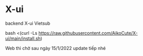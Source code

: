 # X-ui
backend X-ui Vietsub

bash <(curl -Ls https://raw.githubusercontent.com/AikoCute/X-ui/main/install.sh)

Web thì chờ sau ngày 15/1/2022 update tiếp nhé
